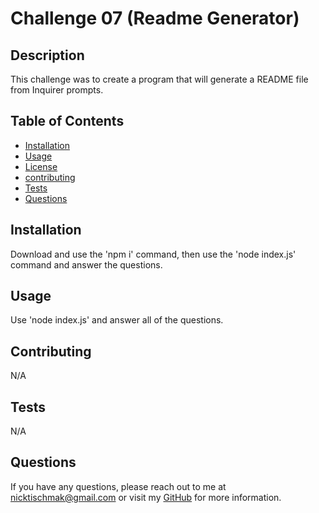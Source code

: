 # Challenge 07 (Readme Generator)
  
  
  
  ## Description
  
  This challenge was to create a program that will generate a README file from Inquirer prompts.
  
  ## Table of Contents
  
  - [Installation](#installation)
  - [Usage](#usage)
  - [License](#license)
  - [contributing](#contributing)
  - [Tests](#tests)
  - [Questions](#questions)
  
  ## Installation
  
  Download and use the 'npm i' command, then use the 'node index.js' command and answer the questions.
  
  ## Usage
  
  Use 'node index.js' and answer all of the questions.
  
  
  
  ## Contributing
  
  N/A
  
  ## Tests
  
  N/A
  
  ## Questions
  
  If you have any questions, please reach out to me at nicktischmak@gmail.com or visit my [GitHub](https://github.com/nicktischmak) for more information.